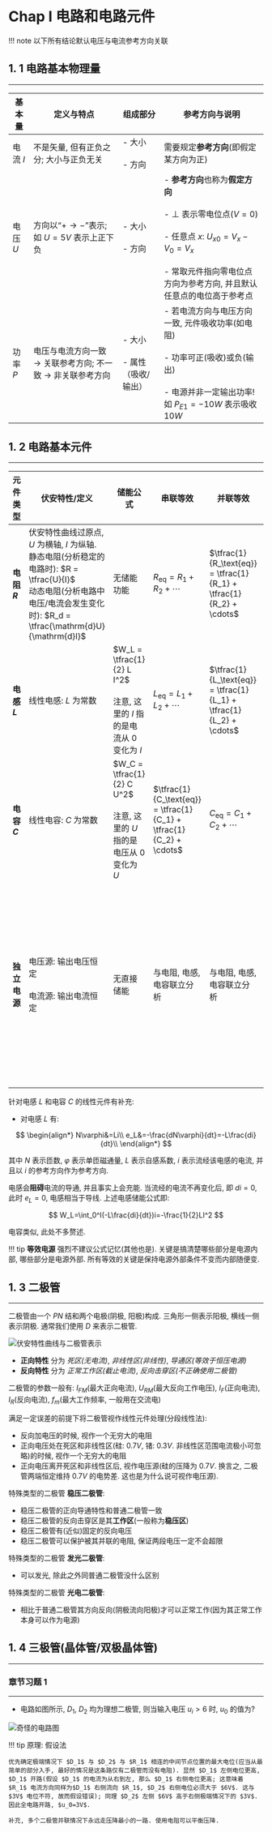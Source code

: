
# Chap I 电路和电路元件

!!! note
	以下所有结论默认电压与电流参考方向关联

## 1. 1 电路基本物理量
---

| 基本量    | 定义与特点                                                     | 组成部分                    | 参考方向与说明                                                                                                                                    |
| ------ | --------------------------------------------------------- | ----------------------- | ------------------------------------------------------------------------------------------------------------------------------------------ |
| 电流 $I$ | 不是矢量, 但有正负之分; 大小与正负无关                                     | - 大小<br><br>- 方向        | 需要规定**参考方向**(即假定某方向为正)                                                                                                                     |
| 电压 $U$ | 方向以“$+ \to -$”表示; 如 $U=5V$ 表示上正下负                         | - 大小<br><br>- 方向        | - **参考方向**也称为**假定方向**<br><br>- $\bot$ 表示零电位点($V=0$)<br><br>- 任意点 $x$: $U_{x0}=V_x - V_0 = V_x$<br><br>- 常取元件指向零电位点方向为参考方向, 并且默认任意点的电位高于参考点 |
| 功率 $P$ | 电压与电流方向一致 $\rightarrow$ 关联参考方向; 不一致 $\rightarrow$ 非关联参考方向 | - 大小<br><br>- 属性（吸收/输出） | - 若电流方向与电压方向一致, 元件吸收功率(如电阻)<br><br>- 功率可正(吸收)或负(输出)<br><br>- 电源并非一定输出功率! 如 $P_{E1}=-10W$ 表示吸收 $10W$                                        |

## 1. 2 电路基本元件
---

| 元件类型       | 伏安特性/定义                                                                                                                                | 储能公式                                                             | 串联等效                                                                | 并联等效                                                                | 特殊说明                                        |
| ---------- | -------------------------------------------------------------------------------------------------------------------------------------- | ---------------------------------------------------------------- | ------------------------------------------------------------------- | ------------------------------------------------------------------- | ------------------------------------------- |
| **电阻 $R$** | 伏安特性曲线过原点, $U$ 为横轴, $I$ 为纵轴.<br>静态电阻(分析稳定的电路时): $R = \tfrac{U}{I}$<br>动态电阻(分析电路中电压/电流会发生变化时): $R_d = \tfrac{\mathrm{d}U}{\mathrm{d}I}$ | 无储能功能                                                            | $R_\text{eq} = R_1 + R_2 + \cdots$                                  | $\tfrac{1}{R_\text{eq}} = \tfrac{1}{R_1} + \tfrac{1}{R_2} + \cdots$ | 功率在等效位置应保持一致                                |
| **电感 $L$** | 线性电感: $L$ 为常数                                                                                                                          | $W_L = \tfrac{1}{2} L I^2$<br><br>注意, 这里的 $I$ 指的是电流从 $0$ 变化为 $I$ | $L_\text{eq} = L_1 + L_2 + \cdots$                                  | $\tfrac{1}{L_\text{eq}} = \tfrac{1}{L_1} + \tfrac{1}{L_2} + \cdots$ | 属于储能元件                                      |
| **电容 $C$** | 线性电容: $C$ 为常数                                                                                                                          | $W_C = \tfrac{1}{2} C U^2$<br><br>注意, 这里的 $U$ 指的是电压从 $0$ 变化为 $U$ | $\tfrac{1}{C_\text{eq}} = \tfrac{1}{C_1} + \tfrac{1}{C_2} + \cdots$ | $C_\text{eq} = C_1 + C_2 + \cdots$                                  | 属于储能元件                                      |
| **独立电源**   | 电压源: 输出电压恒定<br><br>电流源: 输出电流恒定                                                                                                         | 无直接储能                                                            | 与电阻, 电感, 电容联立分析                                                     | 与电阻, 电感, 电容联立分析                                                     | 对二端电路可用伏安特性曲线分析, 即闭合电路欧姆律：$U_s = U + I R_0$ |

针对电感 $L$ 和电容 $C$ 的线性元件有补充: 

- 对电感 $L$ 有:

$$
\begin{align*}
N\varphi&=Li\\
e_L&=-\frac{dN\varphi}{dt}=-L\frac{di}{dt}\\
\end{align*}
$$

其中 $N$ 表示匝数, $\varphi$ 表示单匝磁通量, $L$ 表示自感系数, $i$ 表示流经该电感的电流, 并且以 $i$ 的参考方向作为参考方向.

电感会**阻碍**电流的导通, 并且事实上会充能. 当流经的电流不再变化后, 即 $di=0$, 此时 $e_L=0$, 电感相当于导线. 上述电感储能公式即:

$$
W_L=\int_0^I(-L\frac{di}{dt})i=-\frac{1}{2}LI^2
$$

电容类似, 此处不多赘述.

!!! tip
	**等效电源** 强烈不建议公式记忆(其他也是). 关键是搞清楚哪些部分是电源内部, 哪些部分是电源外部. 所有等效的关键是保持电源外部条件不变而内部随便变.

## 1. 3 二极管

---

二极管由一个 $PN$ 结和两个电极(阴极, 阳极)构成. 三角形一侧表示阳极, 横线一侧表示阴极. 通常我们使用 $D$ 来表示二极管.

![伏安特性曲线与二极管表示](https://pan.xxbyq.net/f/a4qc4/%E6%88%AA%E5%B1%8F2025-09-17%2010.02.58_inverted.png)

- **正向特性** 分为 *死区(无电流)*, *非线性区(非线性)*, *导通区(等效于恒压电源)*
- **反向特性** 分为 *正常工作区(截止电流)*, *反向击穿区(不正确使用二极管)*

二极管的参数一般有: $I_{FM}$(最大正向电流), $U_{RM}$(最大反向工作电压), $I_F$(正向电流), $I_R$(反向电流), $f_m$(最大工作频率, 一般用在交流电)

满足一定误差的前提下将二极管视作线性元件处理(分段线性法):

- 反向加电压的时候, 视作一个无穷大的电阻
- 正向电压处在死区和非线性区(硅: $0.7V$, 锗: $0.3V$. 非线性区范围电流极小可忽略)的时候, 视作一个无穷大的电阻
- 正向电压离开死区和非线性区后, 视作电压源(硅的压降为 $0.7V$. 换言之, 二极管两端恒定维持 $0.7V$ 的电势差. 这也是为什么说可视作电压源).

特殊类型的二极管 **稳压二极管**:

- 稳压二极管的正向导通特性和普通二极管一致
- 稳压二极管的反向击穿区是其**工作区**(一般称为**稳压区**)
- 稳压二极管有(近似)固定的反向电压
- 稳压二极管可以保护被其并联的电阻, 保证两段电压一定不会超限

特殊类型的二极管 **发光二极管**:

- 可以发光, 除此之外同普通二极管没什么区别

特殊类型的二极管 **光电二极管**:

- 相比于普通二极管其方向反向(阴极流向阳极)才可以正常工作(因为其正常工作本身可以作为电源)

## 1. 4 三极管(晶体管/双极晶体管)

---

### 章节习题 1

---

- 电路如图所示, $D_1$, $D_2$ 均为理想二极管, 则当输入电压 $u_i>6$ 时, $u_0$ 的值为?

![奇怪的电路图](https://pan.xxbyq.net/f/5Moh0/%E6%88%AA%E5%B1%8F2025-09-17%2011.05.09_inverted.png)

!!! tip
	原理: 假设法
	
	优先确定极端情况下 $D_1$ 与 $D_2$ 与 $R_1$ 相连的中间节点位置的最大电位(应当从最简单的部分入手, 最好的情况是这条路仅有二极管而没有电阻). 显然 $D_1$ 左侧电位更高, $D_1$ 开路(假设 $D_1$ 的电流为从右到左, 那么 $D_1$ 右侧电位更高; 这意味着 $R_1$ 电流方向同样为$D_1$ 右侧流向 $R_1$, $D_2$ 右侧电位必须大于 $6V$. 这与 $3V$ 电位不符, 故而假设错误); 同理 $D_2$ 左侧 $6V$ 高于右侧极端情况下的 $3V$. 因此全电路开路, $u_0=3V$.
	
	补充, 多个二极管并联情况下永远走压降最小的一路. 使用电阻可以平衡压降.

